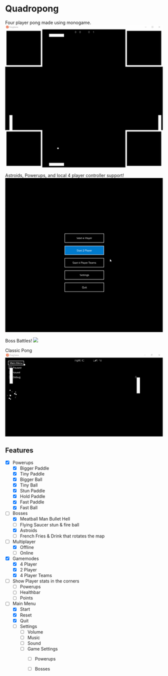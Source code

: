 # Quadropong

Four player pong made using monogame.
![](pong.gif)

Astroids, Powerups, and local 4 player controller support!
![](pong2.gif)

Boss Battles!
![](pong3.gif)

Classic Pong
![](pong4.gif)
## Features

- [x] Powerups
  - [x] Bigger Paddle
  - [x] Tiny Paddle
  - [x] Bigger Ball
  - [x] Tiny Ball
  - [x] Stun Paddle
  - [x] Hold Paddle
  - [x] Fast Paddle
  - [x] Fast Ball
- [ ] Bosses
  - [x] Meatball Man Bullet Hell
  - [ ] Flying Saucer stun & fire ball
  - [x] Astroids
  - [ ] French Fries & Drink that rotates the map
- [ ] Multiplayer
  - [x] Offline
  - [ ] Online
- [x] Gamemodes
  - [x] 4 Player
  - [x] 2 Player
  - [x] 4 Player Teams
- [ ] Show Player stats in the corners
  - [ ] Powerups
  - [ ] Healthbar
  - [ ] Points
- [ ] Main Menu
  - [x] Start
  - [x] Reset
  - [x] Quit
  - [ ] Settings
    - [ ] Volume
    - [ ] Music
    - [ ] Sound
    - [ ] Game Settings
      - [ ] Powerups
      - [ ] Bosses
        
